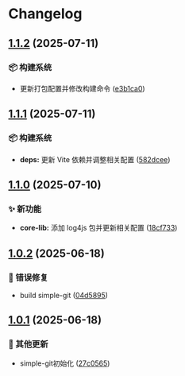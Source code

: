 # Changelog

## [1.1.2](https://github.com/CandriaJS/core-lib/compare/simple-git-v1.1.1...simple-git-v1.1.2) (2025-07-11)


### 📦️ 构建系统

* 更新打包配置并修改构建命令 ([e3b1ca0](https://github.com/CandriaJS/core-lib/commit/e3b1ca0b8a73c8daa4a556f978dc68be2bb45293))

## [1.1.1](https://github.com/CandriaJS/core-lib/compare/simple-git-v1.1.0...simple-git-v1.1.1) (2025-07-11)


### 📦️ 构建系统

* **deps:** 更新 Vite 依赖并调整相关配置 ([582dcee](https://github.com/CandriaJS/core-lib/commit/582dcee07c7a0070699ef695c15735baa80e889a))

## [1.1.0](https://github.com/CandriaJS/core-lib/compare/simple-git-v1.0.2...simple-git-v1.1.0) (2025-07-10)


### ✨ 新功能

* **core-lib:** 添加 log4js 包并更新相关配置 ([18cf733](https://github.com/CandriaJS/core-lib/commit/18cf733ae11753728601982fca80b99c226f4e5c))

## [1.0.2](https://github.com/CandriaJS/core-lib/compare/simple-git-v1.0.1...simple-git-v1.0.2) (2025-06-18)


### 🐛 错误修复

* build simple-git ([04d5895](https://github.com/CandriaJS/core-lib/commit/04d5895b128d8c0be12748fe00b4088972f588b2))

## [1.0.1](https://github.com/CandriaJS/core-lib/compare/simple-git-v1.0.0...simple-git-v1.0.1) (2025-06-18)


### 🔧 其他更新

* simple-git初始化 ([27c0565](https://github.com/CandriaJS/core-lib/commit/27c0565f9c80fc0c67a7cd100934739382fe7cda))
